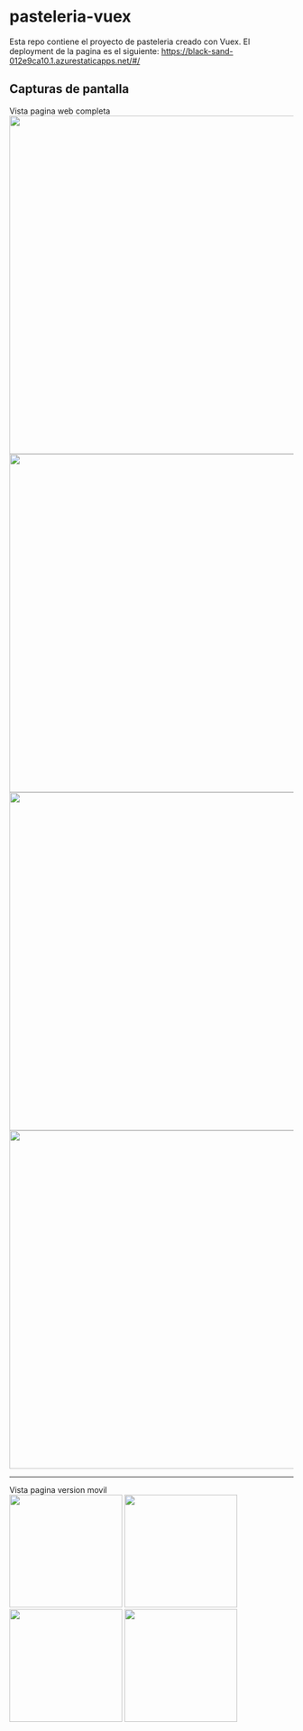 # pasteleria-vuex

Esta repo contiene el proyecto de pasteleria creado con Vuex.
El deployment de la pagina es el siguiente: https://black-sand-012e9ca10.1.azurestaticapps.net/#/

## Capturas de pantalla

Vista pagina web completa<br>
<img src="https://raw.githubusercontent.com/ErickMontesDK/FrontEnd-Vue-Vuex-Pasteleria/main/capturas/inicio.jpeg" style="width:600px">
<img src="https://raw.githubusercontent.com/ErickMontesDK/FrontEnd-Vue-Vuex-Pasteleria/main/capturas/store.jpeg" style="width:600px">
<img src="https://raw.githubusercontent.com/ErickMontesDK/FrontEnd-Vue-Vuex-Pasteleria/main/capturas/orden.jpeg" style="width:600px">
<img src="https://raw.githubusercontent.com/ErickMontesDK/FrontEnd-Vue-Vuex-Pasteleria/main/capturas/admin.jpeg" style="width:600px">
<hr>
Vista pagina version movil<br>
<img src="https://raw.githubusercontent.com/ErickMontesDK/FrontEnd-Vue-Vuex-Pasteleria/main/capturas/inicio movil.jpeg" style="width:200px">
<img src="https://raw.githubusercontent.com/ErickMontesDK/FrontEnd-Vue-Vuex-Pasteleria/main/capturas/store movil.jpeg" style="width:200px">
<img src="https://raw.githubusercontent.com/ErickMontesDK/FrontEnd-Vue-Vuex-Pasteleria/main/capturas/orden movil.jpeg" style="width:200px">
<img src="https://raw.githubusercontent.com/ErickMontesDK/FrontEnd-Vue-Vuex-Pasteleria/main/capturas/admin movil.jpeg" style="width:200px">
